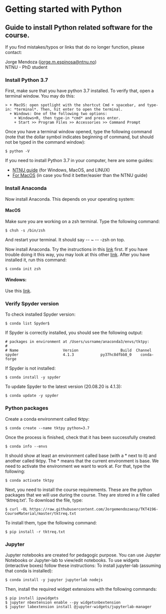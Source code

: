 # Getting started with Python

## Guide to install Python related software for the course.

If you find mistakes/typos or links that do no longer function, please contact: 

Jorge Mendoza (jorge.m.espinosa@ntnu.no)  
NTNU - PhD student

### Install Python 3.7

First, make sure that you have python 3.7 installed. To verify that, open a terminal window. You may do this:

    > + MacOS: open spotlight with the shortcut Cmd + spacebar, and type-in: *terminal*. Then, hit enter to open the terminal.
      + Windows: One of the following two options: 
        + Windows+R, then type-in *cmd* and press enter.
        + Start >> Program Files >> Accessories >> Command Prompt

Once you have a terminal window opened, type the following command (note that the dollar symbol indicates beginning of command, but should not be typed in the command window):
```
$ python -V
```
If you need to install Python 3.7 in your computer, here are some guides:
+ [NTNU guide](https://innsida.ntnu.no/wiki/-/wiki/English/Installing+Python#section-Installing+Python-Install+the+latest+version+of+Python) (for Windows, MacOS, and LINUX)
+ [For MacOS](https://opensource.com/article/19/5/python-3-default-mac) (in case you find it better/easier than the NTNU guide)

### Install Anaconda
Now install Anaconda.  This depends on your operating system:

#### MacOS

Make sure you are working on a zsh terminal. Type the following command:
```
$ chsh -s /bin/zsh
```
And restart your terminal. It should say -- ~ -- -zsh on top. 

Now install Anaconda. Try the instructions in this [link](https://towardsdatascience.com/how-to-successfully-install-anaconda-on-a-mac-and-actually-get-it-to-work-53ce18025f97) first. If you have trouble doing it this way, you may look at this other [link](https://docs.anaconda.com/anaconda/install/mac-os/#macos-graphical-install). 
After you have installed it, run this command: 
```
$ conda init zsh
```

#### Windows: 
Use this [link](https://docs.anaconda.com/anaconda/install/windows/).

### Verify Spyder version

To check installed Spyder version:
```
$ conda list Spyder$
```
If Spyder is correctly installed, you should see the following output:
```
# packages in environment at /Users/usrname/anaconda3/envs/tktpy:
#
# Name                    Version                   Build  Channel
spyder                    4.1.3            py37hc8dfbb8_0    conda-forge
```

If Spyder is not installed:
```
$ conda install -y spyder
```
To update Spyder to the latest version (20.08.20 is 4.1.3):
```
$ conda update -y spyder
```

### Python packages

Create a conda environment called tktpy: 
```
$ conda create --name tktpy python=3.7
```

Once the process is finished, check that it has been successfully created:
```
$ conda info --envs
```

It should show at least an environment called base (with a * next to it) and another called tktpy. The * means that the current environment is base. We need to activate the environment we want to work at. For that, type the following:
```
$ conda activate tktpy
```

Next, you need to install the course requirements. These are the python packages that we will use during the course. They are stored in a file called 'tktreq.txt'. To download the file, type:
```
$ curl -OL https://raw.githubusercontent.com/Jorgemendozaesp/TKT4196-CourseMaterial/master/tktreq.txt
```

To install them, type the following command:
```
$ pip install -r tktreq.txt 
```

### Jupyter

Jupyter notebooks are created for pedagogic purpose. You can use Jupyter Notebooks or Jupyter-lab to view/edit notebooks. To use widgets (interactive boxes) follow these instructions:
To install jupyter-lab (assuming that conda is installed): 
```
$ conda install -y jupyter jupyterlab nodejs
```

Then, install the required widget extensions with the following commands:
```
$ pip install ipywidgets
$ jupyter nbextension enable --py widgetsnbextension
$ jupyter labextension install @jupyter-widgets/jupyterlab-manager
```
